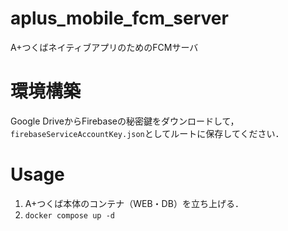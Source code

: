 # aplus_mobile_fcm_server
A+つくばネイティブアプリのためのFCMサーバ

# 環境構築
Google DriveからFirebaseの秘密鍵をダウンロードして，`firebaseServiceAccountKey.json`としてルートに保存してください．

# Usage
1. A+つくば本体のコンテナ（WEB・DB）を立ち上げる．
2. `docker compose up -d` 
